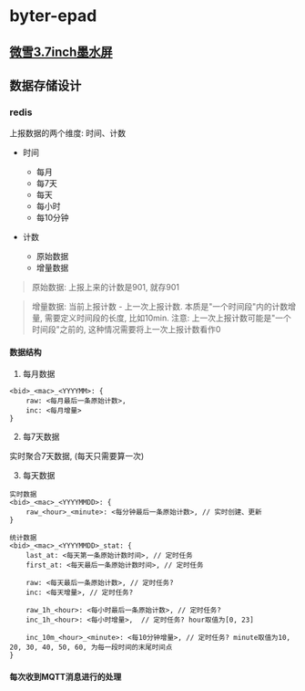 # byter-epad

## [微雪3.7inch墨水屏](https://www.waveshare.net/wiki/3.7inch_e-Paper_HAT)

## 数据存储设计

### redis

上报数据的两个维度: 时间、计数

* 时间
  * 每月
  * 每7天
  * 每天
  * 每小时
  * 每10分钟

* 计数
  * 原始数据
  * 增量数据

> 原始数据: 上报上来的计数是901, 就存901

> 增量数据: 当前上报计数 - 上一次上报计数. 本质是"一个时间段"内的计数增量, 需要定义时间段的长度, 比如10min. 注意: 上一次上报计数可能是"一个时间段"之前的, 这种情况需要将上一次上报计数看作0

#### 数据结构

1. 每月数据

```
<bid>_<mac>_<YYYYMM>: {
    raw: <每月最后一条原始计数>,
    inc: <每月增量>
}
```

2. 每7天数据

实时聚合7天数据, (每天只需要算一次)

3. 每天数据

```
实时数据
<bid>_<mac>_<YYYYMMDD>: {
    raw_<hour>_<minute>: <每分钟最后一条原始计数>, // 实时创建、更新
}

统计数据
<bid>_<mac>_<YYYYMMDD>_stat: {
    last_at: <每天第一条原始计数时间>, // 定时任务
    first_at: <每天最后一条原始计数时间>, // 定时任务

    raw: <每天最后一条原始计数>, // 定时任务?
    inc: <每天增量>, // 定时任务?

    raw_1h_<hour>: <每小时最后一条原始计数>, // 定时任务?
    inc_1h_<hour>: <每小时增量>,  // 定时任务? hour取值为[0, 23]
    
    inc_10m_<hour>_<minute>: <每10分钟增量>, // 定时任务? minute取值为10, 20, 30, 40, 50, 60, 为每一段时间的末尾时间点
}
```



#### 每次收到MQTT消息进行的处理
